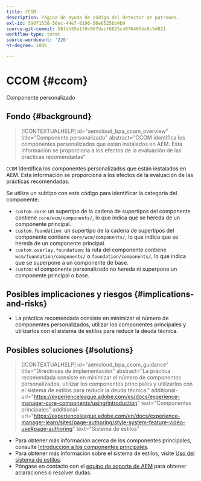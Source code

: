 ```yaml
---
title: CCOM
description: Página de ayuda de código del detector de patrones.
exl-id: 59071538-56ec-44e7-8196-56e6525bb4b9
source-git-commit: 58fdb55e1f0c067dacf6825c4076465bc8c5d821
workflow-type: tm+mt
source-wordcount: '226'
ht-degree: 100%

---
```


# CCOM {#ccom}

Componente personalizado

## Fondo {#background}

>[!CONTEXTUALHELP]
>id="aemcloud_bpa_ccom_overview"
>title="Componente personalizado"
>abstract="CCOM identifica los componentes personalizados que están instalados en AEM. Esta información se proporciona a los efectos de la evaluación de las prácticas recomendadas"

`CCOM` Identifica los componentes personalizados que están instalados en AEM. Esta información se proporciona a los efectos de la evaluación de las prácticas recomendadas.

Se utiliza un subtipo con este código para identificar la categoría del componente:

* `custom.core`: un supertipo de la cadena de supertipos del componente contiene `core/wcm/components/`, lo que indica que se hereda de un componente principal.
* `custom.foundation`: un supertipo de la cadena de supertipos del componente contiene `core/wcm/components/`, lo que indica que se hereda de un componente principal.
* `custom.overlay.foundation`: la ruta del componente contiene `wcm/foundation/components/` o `foundation/components/`, lo que indica que se superpone a un componente de base.
* `custom`: el componente personalizado no hereda ni superpone un componente principal o base.

## Posibles implicaciones y riesgos {#implications-and-risks}

* La práctica recomendada consiste en minimizar el número de componentes personalizados, utilizar los componentes principales y utilizarlos con el sistema de estilos para reducir la deuda técnica.

## Posibles soluciones {#solutions}

>[!CONTEXTUALHELP]
>id="aemcloud_bpa_ccom_guidance"
>title="Directrices de implementación"
>abstract="La práctica recomendada consiste en minimizar el número de componentes personalizados, utilizar los componentes principales y utilizarlos con el sistema de estilos para reducir la deuda técnica."
>additional-url="https://experienceleague.adobe.com/es/docs/experience-manager-core-components/using/introduction" text="Componentes principales"
>additional-url="https://experienceleague.adobe.com/en/docs/experience-manager-learn/sites/page-authoring/style-system-feature-video-use#page-authoring" text="Sistema de estilos"

* Para obtener más información acerca de los componentes principales, consulte [Introducción a los componentes principales](https://experienceleague.adobe.com/es/docs/experience-manager-core-components/using/introduction).
* Para obtener más información sobre el sistema de estilos, visite [Uso del sistema de estilos](https://experienceleague.adobe.com/en/docs/experience-manager-learn/sites/page-authoring/style-system-feature-video-use#page-authoring).
* Póngase en contacto con el [equipo de soporte de AEM](https://helpx.adobe.com/es/enterprise/using/support-for-experience-cloud.html) para obtener aclaraciones o resolver dudas.
